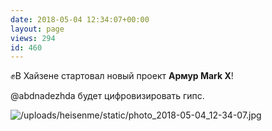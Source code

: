 ```yaml
---
date: 2018-05-04 12:34:07+00:00
layout: page
views: 294
id: 460
---
```


✊️В Хайзене стартовал новый проект **Армур Mark Х**!

@abdnadezhda будет цифровизировать гипс.



![/uploads/heisenme/static/photo_2018-05-04_12-34-07.jpg](/uploads/heisenme/static/photo_2018-05-04_12-34-07.jpg)

